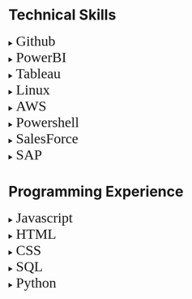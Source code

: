 # Technical Skills
<details>
<summary><span style="font-family:futura; font-size:2em;">Github</span></summary>
- Communicating using Markdown
- Uploading projects to Github
- GitHub Pages using HTML
- Managing merge conflicts
- Reviewing pull requests
- Securing your workflows

Completed the following courses in the Github Training Lab
---
![Day 1](https://raw.githubusercontent.com/czehentner98/Technical-Skills-Resume/master/Screen%20Shot%202019-09-30%20at%208.49.46%20PM.png)
---
---
![Week 1](https://raw.githubusercontent.com/czehentner98/Technical-Skills-Resume/master/Screen%20Shot%202019-09-30%20at%208.50.11%20PM.png)
---

Created a web resume for technical skills using markdown and html.
  This leveraged different skills such as html programming, uploading and inserting images, and commiting updates to the master branch. Most of my focus in creating this template was placed on taking the Jekyll template and customizing it. Github has a set of standard themes for webpages, so I was able to find the html file for the "architect" theme and make personal changes from there such as: adding my headshot and personal information to the sidebar, changing the default header (my repository name) to a customized title and subtitle, and formatting text within the body of the page. 
  
   The biggest issue I ran into was getting the headshot image to appear on the page. It was my understanding that in order to get an image to appear in Github, I would have to have the image in my repository and format the source based on its location within my repository. After several failed attempts at getting this to work, I tried adding the web address of the image as the source and the picture began showing up on my page. 
</details>  
<details>
<summary><span style="font-family:futura; font-size:2em;">PowerBI</span></summary>
  -
</details> 
<details>
<summary><span style="font-family:futura; font-size:2em;">Tableau</span></summary>
  - 
</details>  
<details>
<summary><span style="font-family:futura; font-size:2em;">Linux</span></summary>
  - 
</details>  
<details>
<summary><span style="font-family:futura; font-size:2em;">AWS</span></summary>
  -
</details> 
<details>
<summary><span style="font-family:futura; font-size:2em;">Powershell</span></summary>
  -
</details>
<details>
<summary><span style="font-family:futura; font-size:2em;">SalesForce</span></summary>
  -
</details>
<details>
<summary><span style="font-family:futura; font-size:2em;">SAP</span></summary>
  -
</details>
  
# Programming Experience
<details>
<summary><span style="font-family:futura; font-size:2em;">Javascript</span></summary>
  - 
</details>  
<details>
<summary><span style="font-family:futura; font-size:2em;">HTML</span></summary>
  -
</details> 
<details>
<summary><span style="font-family:futura; font-size:2em;">CSS</span></summary>
  -
</details>
<details>
<summary><span style="font-family:futura; font-size:2em;">SQL</span></summary>
  -
</details>
<details>
<summary><span style="font-family:futura; font-size:2em;">Python</span></summary>
  -
</details>
